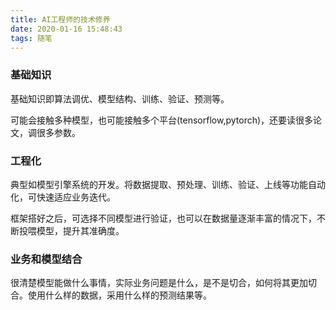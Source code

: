 ```yaml
---
title: AI工程师的技术修养
date: 2020-01-16 15:48:43
tags: 随笔
---
```


### 基础知识

基础知识即算法调优、模型结构、训练、验证、预测等。

可能会接触多种模型，也可能接触多个平台(tensorflow,pytorch)，还要读很多论文，调很多参数。



### 工程化

典型如模型引擎系统的开发。将数据提取、预处理、训练、验证、上线等功能自动化，可快速适应业务迭代。

框架搭好之后，可选择不同模型进行验证，也可以在数据量逐渐丰富的情况下，不断投喂模型，提升其准确度。



### 业务和模型结合

很清楚模型能做什么事情，实际业务问题是什么，是不是切合，如何将其更加切合。使用什么样的数据，采用什么样的预测结果等。